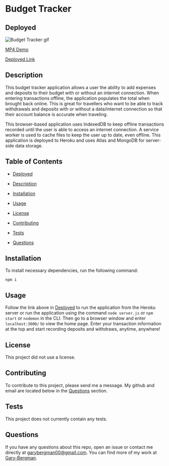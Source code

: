 # Budget Tracker
  

  ## Deployed

  ![Budget Tracker gif](public/assets/images/budgetTracker.gif)

  
  [MP4 Demo](https://drive.google.com/file/d/12WnwDUCRso5Ma4nlBnm_MbuxISpxqxON/view?usp=sharing)


  [Deployed Link](https://budget-tracker-great.herokuapp.com/)
  
  ## Description

  This budget tracker application allows a user the ability to add expenses and deposits to their budget with or without an internet connection. When entering transactions offline, the application populates the total when brought back online. This is great for travellers who want to be able to track withdrawals and deposits with or without a data/internet connection so that their account balance is accurate when traveling.

  This browser-based application uses IndexedDB to keep offline transactions recorded until the user is able to access an internet connection. A service worker is used to cache files to keep the user up to date, even offline. This application is deployed to Heroku and uses Atlas and MongoDB for server-side data storage.

  ## Table of Contents

  *  [Deployed](#Deployed)

  *  [Description](#Description)

  *  [Installation](#Installation)

  *  [Usage](#Usage)
  
  *  [License](#License)

  *  [Contributing](#Contributing)

  *  [Tests](#Tests)

  *  [Questions](#Questions)
  

  ## Installation

  To install necessary dependencies, run the following command:

 
    npm i


  ## Usage

  Follow the link above in [Deployed](#Deployed) to run the application from the Heroku server or run the application using the command `node server.js` or `npm start` or `nodemon` in the CLI. Then go to a browser window and enter `localhost:3000/` to view the home page. Enter your transaction information at the top and start recording deposits and withdraws, anytime, anywhere!

  ## License
  
  This project did not use a license.

  ## Contributing

  To contribute to this project, please send me a message. My github and email are located below in the [Questions](#Questions) section.

  ## Tests

  This project does not currently contain any tests.

  ## Questions

  If you have any questions about this repo, open an issue or contact me directly at [garybergman00@gmail.com](mailto:garybergman00). You can find more of my work at [Gary-Bergman](https://github.com/Gary-Bergman).
  